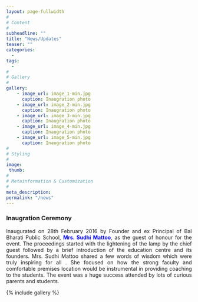 ```yaml
---
layout: page-fullwidth
#
# Content
#
subheadline: ""
title: "News/Updates"
teaser: ""
categories:
  -
tags:
  -
#
# Gallery
#
gallery:
    - image_url: image_1-min.jpg
      caption: Inaugration photo
    - image_url: image_2-min.jpg
      caption: Inaugration photo
    - image_url: image_3-min.jpg
      caption: Inaugration photo
    - image_url: image_4-min.jpg
      caption: Inaugration photo
    - image_url: image_5-min.jpg
      caption: Inaugration photo
#
# Styling
#
image:
 thumb:
#
# Metainformation & Customization
#
meta_description:
permalink: "/news"
---
```


### Inaugration Ceremony
<p align="justify">
Inaugurated on 28th February 2016 by Founder and ex Principal of Bal Bharati Public School, <font color="blue"><b>Mrs. Sudhi Mattoo</b></font>, as the guest of honour for the event. The proceedings
started with the lightening of the lamp by the chief guest
followed by a brief introduction of the education centre and
its founders. Mrs. Sudhi Mattoo shared a few words of
wisdom which were truly inspiring for all . She focused on
how the strong faculty and comfortable premises location
would be instrumental in providing coaching to the
students. The event was a huge success attended by lots
of curious parents and students.
<p>

{% include gallery %}
